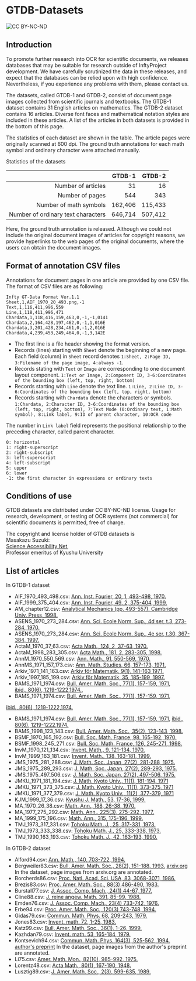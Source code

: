 # GTDB-Datasets
![CC BY-NC-ND](https://raw.githubusercontent.com/uchidalab/GTDB-Dataset/master/Cc-by-nc-nd_icon.png)

## Introduction
To promote further research into OCR for scientific documents, we releases databases that may be suitable for research outside of InftyProject development. We have carefully scrutinized the data in these releases, and expect that the databases can be relied upon with high confidence. Nevertheless, if you experience any problems with them, please contact us.

The datasets, called GTDB-1 and GTDB-2, consist of document page images collected from scientific journals and textbooks. 
The GTDB-1 dataset contains 31 English articles on mathematics. The GTDB-2 dataset contains 16 articles. Diverse font faces and mathematical notation styles are included in these articles. A list of the articles in both datasets is provided in the bottom of this page.

The statistics of each dataset are shown in the table. The article pages were originally scanned at 600 dpi. The ground truth annotations for each math symbol and ordinary character were attached manually.

Statistics of the datasets

||GTDB-1|GTDB-2|
---:|---:|---:|
Number of articles | 31 | 16 |
Number of pages | 544 | 343 |
Number of math symbols | 162,406 | 115,433|
Number of ordinary text characters | 646,714 | 507,412 |

Here, the ground truth annotation is released. Although we could not include the original document images of articles for copyright reasons, we provide hyperlinks to the web pages of the original documents, where the users can obtain the document images.

## Format of annotation CSV files

Annotations for document pages in one article are provided by one CSV file. The format of CSV files are as following:

    Infty GT-Data Format Ver.1.1
    Sheet,1,AIF_1970_20_493.png,-1
    Text,1,116,411,996,559
    Line,1,118,411,996,471
    Chardata,1,118,416,159,463,0,-1,-1,0141
    Chardata,2,164,428,197,462,0,-1,1,016E
    Chardata,3,201,428,234,461,0,-1,2,016E
    Chardata,4,239,453,249,464,0,-1,3,142E

* The first line is a file header showing the format version.
* Records (lines) starting with `Sheet` denote the beginning of a new page. Each field (column) in `Sheet` record denotes 
`1:Sheet, 2:Page ID, 3:Filename of the page image, 4:always -1`. 
* Records stating with `Text` or `Image` are corresponding to one document layout component. `1:Text or Image, 2:Component ID, 3-6:Coordinates of the bounding box (left, top, right, bottom)`
* Records starting with `Line` denote the text line. `1:Line, 2:Line ID, 3-6:Coordinates of the bounding box (left, top, right, bottom)`
* Records starting with `Chardata` denote the characters or symbols. `1:Chardata, 2:Character ID, 3-6:Coordinates of the bounding box (left, top, right, bottom), 7:Text Mode (0:Ordinary text, 1:Math symbol), 8:Link label, 9:ID of parent character, 10:OCR code`

The number in `Link label` field represents the positional relationship to the preceding character, called parent character.

    0: horizontal
    1: right-superscript
    2: right-subscript
    3: left-superscript
    4: left-subscript
    5: upper
    6: lower
    -1: the first character in expressions or ordinary texts
    
## Conditions of use

GTDB datasets are distributed under CC BY-NC-ND license. Usage for research, development, or testing of OCR systems (not commercial) for scientific documents is permitted, free of charge.

The copyright and license holder of GTDB datasets is  
Masakazu Suzuki:  
[Science Accessibility Net](http://www.sciaccess.net/en/),  
Professor emeritus of Kyushu University

## List of articles

In GTDB-1 dataset
* AIF_1970_493_498.csv: [Ann. Inst. Fourier, 20, 1, 493-498, 1970.](http://aif.cedram.org/aif-bin/item?id=AIF_1970__20_1_493_0)
* AIF_1999_375_404.csv: [Ann. Inst. Fourier, 49, 2, 375-404, 1999.](http://aif.cedram.org/aif-bin/item?id=AIF_1999__49_2_375_0)
* AM_chapter12.csv: [Analytical Mechanics (pp. 493-557). Cambridge Univ. Press, 1998.](https://www.cambridge.org/core/books/analytical-mechanics/special-relativity/283A31E1632C7E028C596DD7F902FC03)
* ASENS_1970_273_284.csv: [Ann. Sci. Ecole Norm. Sup., 4d ser, t.3, 273-284, 1970.](http://www.numdam.org/item/?id=ASENS_1970_4_3_3_273_0)
* ASENS_1970_273_284.csv: [Ann. Sci. Ecole Norm. Sup., 4e ser, t.30, 367-384, 1997.](http://www.numdam.org/item/ASENS_1997_4_30_3_367_0/)
* ActaM_1970_37_63.csv: [Acta Math., 124, 2, 37-63, 1970.](https://projecteuclid.org/euclid.acta/1485889650)
* ActaM_1998_283_305.csv: [Acta Math., 181, 2, 283-305, 1998.](https://projecteuclid.org/euclid.acta/1485891181)
* AnnM_1970_550_569.csv: [Ann. Math., 91, 550-569, 1970.](https://www.jstor.org/stable/1970637?seq=1#metadata_info_tab_contents)
* AnnMS_1971_157_173.csv: [Ann. Math. Studies, 66, 157-173, 1971.](https://press.princeton.edu/titles/13.html)
* Arkiv_1971_141_163.csv: [Arkiv för Matematik, 9(1), 141-163 1971.](https://link.springer.com/article/10.1007/BF02383641)
* Arkiv_1997_185_199.csv: [Arkiv för Matematik, 35, 185-199, 1997.](https://link.springer.com/article/10.1007/BF02559598)
* BAMS_1971_1974.csv: [Bull. Amer. Math. Soc., 77(1), 157-159, 1971](http://www.ams.org/journals/bull/1971-77-01/S0002-9904-1971-12644-7/),  
[ibid., 80(6), 1219-1222,1974.](https://www.ams.org/journals/bull/1974-80-06/S0002-9904-1974-13686-4/),  
* BAMS_1971_1974.csv: [Bull. Amer. Math. Soc., 77(1), 157-159, 1971](http://www.ams.org/journals/bull/1971-77-01/S0002-9904-1971-12644-7/),

[ibid., 80(6), 1219-1222,1974.](https://www.ams.org/journals/bull/1974-80-06/S0002-9904-1974-13686-4/)

* BAMS_1971_1974.csv: [Bull. Amer. Math. Soc., 77(1), 157-159, 1971](http://www.ams.org/journals/bull/1971-77-01/S0002-9904-1971-12644-7/), [ibid., 80(6), 1219-1222,1974.](https://www.ams.org/journals/bull/1974-80-06/S0002-9904-1974-13686-4/)
* BAMS_1998_123_143.csv: [Bull. Amer. Math. Soc., 35(2), 123-143, 1998.](http://www.ams.org/journals/bull/1998-35-02/S0273-0979-98-00745-9/home.html)
* BSMF_1970_165_192.csv: [Bull. Soc. Math. France, 98, 165-192, 1970.](http://www.numdam.org/item/?id=BSMF_1970__98__165_0)
* BSMF_1998_245_271.csv: [Bull. Soc. Math. France, 126, 245-271, 1998.](http://www.numdam.org/item/BSMF_1998__126_2_245_0/)
* InvM_1970_121_134.csv: [Invent. Math., 9, 121-134, 1970.](https://escholarship.org/uc/item/30x2b9n3)
* InvM_1999_163_181.csv: [Invent. Math., 138, 163-181, 1999. ](https://link.springer.com/article/10.1007/s002220050345)
* JMS_1975_281_288.csv: [J. Math. Soc. Japan, 27(2), 281-288, 1975.](https://projecteuclid.org/euclid.jmsj/1240434774)
* JMS_1975_289_293.csv: [J. Math. Soc. Japan, 27(2), 289-293, 1975.](https://projecteuclid.org/euclid.jmsj/1240434775)
* JMS_1975_497_506.csv: [J. Math. Soc. Japan, 27(2), 497-506, 1975.](https://projecteuclid.org/euclid.jmsj/1240434494)
* JMKU_1971_181_194.csv: [J. Math. Kyoto Univ., 11(1), 181-194, 1971](https://projecteuclid.org/euclid.kjm/1250523693)
* JMKU_1971_373_375.csv: [J. Math. Kyoto Univ., 11(1), 373-375, 1971](https://projecteuclid.org/euclid.kjm/1250523653)
* JMKU_1971_377_379.csv: [J. Math. Kyoto Univ., 11(2), 377-379, 1971](https://projecteuclid.org/euclid.kjm/1250523654)
* KJM_1999_17_36.csv: [Kyushu J. Math., 53, 17-36, 1999.](https://www.jstage.jst.go.jp/article/kyushujm/53/1/53_1_17/_article)
* MA_1970_26_38.csv: [Math. Ann., 188, 26-38, 1970.](https://eudml.org/doc/162034)
* MA_1977_275_292.csv: [Math. Ann., 225(3), 275-292, 1977.](https://link.springer.com/content/pdf/10.1007/BF01425243.pdf)
* MA_1999_175_196.csv: [Math. Ann., 315, 175-196, 1999.](https://link.springer.com/article/10.1007/s002080050291)
* TMJ_1973_317_331.csv: [Tohoku Math. J., 25, 317-331, 1973.](https://projecteuclid.org/euclid.tmj/1178241332)
* TMJ_1973_333_338.csv: [Tohoku Math. J., 25, 333-338, 1973.](https://projecteuclid.org/euclid.tmj/1178241333)
* TMJ_1990_163_193.csv: [Tohoku Math. J., 42, 163-193, 1990.](https://projecteuclid.org/euclid.tmj/1178227652)

In GTDB-2 dataset
* Alford94.csv: [Ann. Math., 140, 703-722, 1994.](https://www.jstor.org/stable/2118576?seq=1#metadata_info_tab_contents)
* Bergweiler83.csv: [Bull. Amer. Math. Soc., 28(2), 151-188, 1993.](http://www.ams.org/journals/bull/1993-29-02/S0273-0979-1993-00432-4/) [arxiv.org](https://arxiv.org/abs/math/9310226) In the dataset, page images from arxiv.org are annotated.
* Borcherds86.csv: [Proc. Natl. Acad. Sci. USA, 83, 3068-3071, 1986.](https://www.ncbi.nlm.nih.gov/pmc/articles/PMC323452/pdf/pnas00314-0027.pdf)
* Brezis83.csv: [Proc. Amer. Math. Soc., 88(3) 486-490, 1983.](https://www.jstor.org/stable/2044999?seq=1#metadata_info_tab_contents)
* Burstall77.csv: [J. Assoc. Comp. Mach., 24(1) 44-67, 1977.](https://dl.acm.org/citation.cfm?doid=321992.321996)
* Cline88.csv: [J. reine angew. Math. 391, 85-99, 1988.](http://people.virginia.edu/~lls2l/finite_dimensional.pdf)
* Emden76.csv: [J. Assoc. Comp. Mach., 23(4) 733-742, 1976.](https://dl.acm.org/citation.cfm?id=321991)
* Erbe94.csv: [Proc. Amer. Math. Soc., 120(3) 743-748, 1994.](https://www.jstor.org/stable/2160465?seq=1#metadata_info_tab_contents)
* Gidas79.csv: [Commun. Math. Phys. 68, 209-243, 1979.](https://link.springer.com/article/10.1007/BF01221125)
* Jones83.csv: [Invent. math. 72, 1-25, 1983.](https://link.springer.com/content/pdf/10.1007/BF01389127.pdf)
* Katz99.csv: [Bull. Amer. Math. Soc., 36(1), 1-26, 1999.](http://citeseerx.ist.psu.edu/viewdoc/summary?doi=10.1.1.206.1532)
* Kazhdan79.csv: [Invent. math. 53, 165-184, 1979.](https://link.springer.com/content/pdf/10.1007/BF01390031.pdf)
* Kontsevich94.csv: [Commun. Math. Phys. 164(3), 525-562, 1994.](https://projecteuclid.org/euclid.cmp/1104270948) [author's preprint](https://www.ihes.fr/~maxim/TEXTS/WithManinCohFT.pdf) In the dataset, page images from the author's preprint are annotated.
* Li75.csv: [Amer. Math. Mon., 82(10), 985-992, 1975.](https://www.jstor.org/stable/2318254?seq=1#metadata_info_tab_contents)
* Lorentz48.csv: [Acta Math., 80(1), 167-190, 1948.](https://projecteuclid.org/euclid.acta/1485888479)
* Lusztig89.csv: [J. Amer. Math. Soc., 2(3), 599-635, 1989.](https://www.jstor.org/stable/1990945?seq=1#metadata_info_tab_contents)
